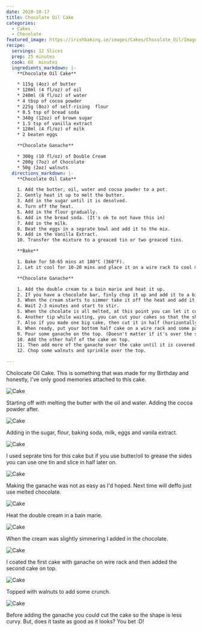 ```yaml
---
date: 2020-10-17
title: Chocolate Oil Cake
categories:
  - Cakes
  - Chocolate
featured_image: https://irishbaking.ie/images/Cakes/Chocolate_Oil/Image_9.webp
recipe:
  servings: 12 Slices
  prep: 25 minutes
  cook: 60  minutes
  ingredients_markdown: |-
    **Chocolate Oil Cake**

    * 115g (4oz) of butter
    * 120ml (4 fl/oz) of oil
    * 240ml (8 fl/oz) of water
    * 4 tbsp of cocoa powder
    * 225g (8oz) of self-rising  flour
    * 0.5 tsp of bread soda
    * 340g (12oz) of brown sugar
    * 1.5 tsp of vanilla extract
    * 120ml (4 fl/oz) of milk
    * 2 beaten eggs

    **Chocolate Ganache**

    * 300g (10 fl/oz) of Double Cream
    * 200g (7oz) of Chocolate
    * 50g (2oz) walnuts
  directions_markdown: |-
    **Chocolate Oil Cake**

    1. Add the butter, oil, water and cocoa powder to a pot.
    2. Gently heat it up to melt the butter.
    3. Add in the sugar until it is desolved.
    4. Turn off the heat.
    5. Add in the flour gradually.
    6. Add in the bread soda. (It's ok to not have this in)
    7. Add in the milk.
    8. Beat the eggs in a seprate bowl and add it to the mix.
    9. Add in the Vanilla Extract.
    10. Transfer the mixture to a greaced tin or two greaced tins.

    **Bake**

    1. Bake for 50-65 mins at 180°C (360°F).
    2. Let it cool for 10-20 mins and place it on a wire rack to cool more.

    **Chocolate Ganache**

    1. Add the double cream to a bain marie and heat it up.
    2. If you have a chocolate bar, finly chop it up and add it to a big bowl.
    3. When the cream starts to simmer take it off the heat and add it to the bowl of finely chopped chocolate. (I added the chocolate to the heated cream and worked just as well)
    4. Wait 2-3 minutes and start to stir.
    5. When the chcolate is all melted, at this point you can let it cool down until you're ready to add it to the cake. The more you let it cool the harder the ganache is going to be.
    6. Another tip while waiting, you can cut your cakes so that the shape will be more appealing. (I did not do this)
    7. Also if you made one big cake, then cut it in half (horizontally) so that we can place the second piece on top in step 10.
    8. When ready, put your bottom half cake on a wire rack and some parchment paper under the wire rack to catch the spillover of the ganach.
    9. Pour some ganache on the top. (Doesn't matter if it's over the sides yet)
    10. Add the other half of the cake on top.
    11. Then add more of the ganache over the cake until it is covered on top and the sides.
    12. Chop some walnuts and sprinkle over the top.

---
```

Cholocate Oil Cake. This is something that was made for my Birthday and honestly, I've only good memories attached to this cake.

![Cake](https://irishbaking.ie/images/Cakes/Chocolate_Oil/Image_1.webp)

Starting off with melting the butter with the oil and water. Adding the cocoa powder after.

![Cake](https://irishbaking.ie/images/Cakes/Chocolate_Oil/Image_2.webp)

Adding in the sugar, flour, baking soda, milk, eggs and vanila extract.

![Cake](https://irishbaking.ie/images/Cakes/Chocolate_Oil/Image_3.webp)

I used seprate tins for this cake but if you use butter/oil to grease the sides you can use one tin and slice in half later on.

![Cake](https://irishbaking.ie/images/Cakes/Chocolate_Oil/Image_4.webp)

Making the ganache was not as easy as I'd hoped. Next time will deffo just use melted chocolate.

![Cake](https://irishbaking.ie/images/Cakes/Chocolate_Oil/Image_5.webp)

Heat the double cream in a bain marie.

![Cake](https://irishbaking.ie/images/Cakes/Chocolate_Oil/Image_6.webp)

When the cream was slightly simmering I added in the chocolate.

![Cake](https://irishbaking.ie/images/Cakes/Chocolate_Oil/Image_7.webp)

I coated the first cake with ganache on wire rack and then added the second cake on top.

![Cake](https://irishbaking.ie/images/Cakes/Chocolate_Oil/Image_8.webp)

Topped with walnuts to add some crunch.

![Cake](https://irishbaking.ie/images/Cakes/Chocolate_Oil/Image_9.webp)

Before adding the ganache you could cut the cake so the shape is less curvy. But, does it taste as good as it looks? You bet :D!
